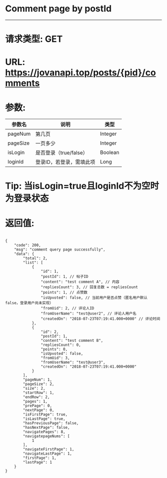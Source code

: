 # Comment page by postId
---
# 请求类型: GET
# URL: https://jovanapi.top/posts/{pid}/comments
# 参数:
参数名 | 说明                   | 类型
----- |----------------------- | ----
pageNum | 第几页   | Integer
pageSize  | 一页多少        | Integer
isLogin   | 是否登录（true/false） | Boolean
loginId   | 登录ID，若登录，需填此项 | Long
# Tip: 当isLogin=true且loginId不为空时为登录状态
# 返回值:
<pre><code>
{
    "code": 200,
    "msg": "comment query page successfully",
    "data": {
        "total": 2,
        "list": [
            {
                "id": 1,
                "postId": 1, // 帖子ID
                "content": "test comment A", // 内容
                "repliesCount": 3, // 回复总数 = repliesCount
                "points": 1, // 点赞数
                "isUpvoted": false, // 当前用户是否点赞（匿名用户默认false，登录用户尚未实现）
                "fromUid": 2, // 评论人ID
                "fromUserName": "test@user2", // 评论人用户名
                "createdOn": "2018-07-23T07:19:41.000+0000" // 评论时间
            },
            {
                "id": 2,
                "postId": 1,
                "content": "test comment B",
                "repliesCount": 0,
                "points": 0,
                "isUpvoted": false,
                "fromUid": 3,
                "fromUserName": "test@user3",
                "createdOn": "2018-07-23T07:19:41.000+0000"
            }
        ],
        "pageNum": 1,
        "pageSize": 2,
        "size": 2,
        "startRow": 1,
        "endRow": 2,
        "pages": 1,
        "prePage": 0,
        "nextPage": 0,
        "isFirstPage": true,
        "isLastPage": true,
        "hasPreviousPage": false,
        "hasNextPage": false,
        "navigatePages": 8,
        "navigatepageNums": [
            1
        ],
        "navigateFirstPage": 1,
        "navigateLastPage": 1,
        "firstPage": 1,
        "lastPage": 1
    }
}
</code></pre>
